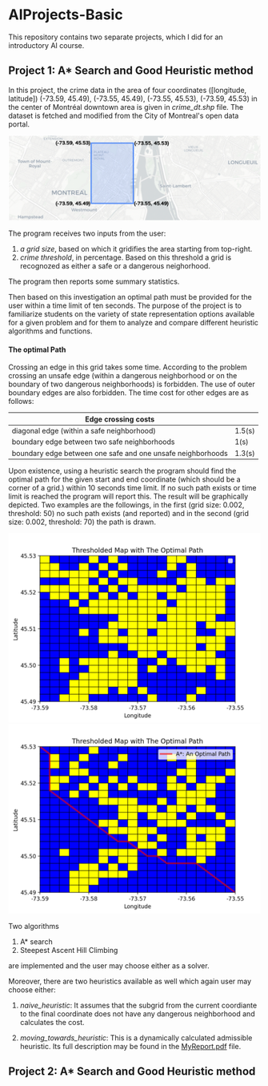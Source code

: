 # AIProjects-Basic

This repository contains two separate projects, which I did for an introductory AI course.

## Project 1: A* Search and Good Heuristic method

In this project, the crime data in the area of four coordinates ([longitude, latitude]) (-73.59, 45.49), (-73.55, 45.49), (-73.55, 45.53), (-73.59, 45.53) in the center of Montréal downtown area is given in *crime_dt.shp* file. The dataset is fetched and modified from the City of Montreal's open data portal.

 ![TheInvestigatedArea](./AStarSearch-GoodHeuristic/Overview/Images/TheInvestigatedArea.png)

The program receives two inputs from the user:
1. *a grid size*, based on which it gridifies the area starting from top-right.
2. *crime threshold*, in percentage. Based on this threshold a grid is recognozed as either a safe or a dangerous neighorhood.

The program then reports some summary statistics.

Then based on this investigation an optimal path must be provided for the user within a time limit of ten seconds. The purpose of the project is to familiarize students on the variety of state representation options available for a given problem and for them to analyze and compare different heuristic algorithms and functions.

#### The optimal Path

Crossing an edge in this grid takes some time. According to the problem crossing an unsafe edge (within a dangerous neighborhood or on the boundary of two dangerous neighborhoods) is forbidden. The use of outer boundary edges are also forbidden. The time cost for other edges are as follows:

| Edge crossing costs | |
| ------ | - |
| diagonal edge (within a safe neighborhood) | 1.5(s) |
| boundary edge between two safe neighborhoods | 1(s) |
| boundary edge between one safe and one unsafe neighborhoods | 1.3(s) |

Upon existence, using a heuristic search the program should find the optimal path for the given start and end coordinate (which should be a corner of a grid.) within 10 seconds time limit. If no such path exists or time limit is reached the program will report this. The result will be graphically depicted. Two examples are the followings, in the first (grid size: 0.002, threshold: 50) no such path exists (and reported) and in the second (grid size: 0.002, threshold: 70) the path is drawn.

![NoPath50](./AStarSearch-GoodHeuristic/Overview/Images/NoPath50.png) ![Path70](./AStarSearch-GoodHeuristic/Overview/Images/Path70.png)

Two algorithms
1. A* search
2. Steepest Ascent Hill Climbing

are implemented and the user may choose either as a solver.

Moreover, there are two heuristics available as well which again user may choose either:
1. *naive_heuristic*: It assumes that the subgrid from the current coordiante to the final coordinate does not have any dangerous neighborhood and calculates the cost.

2. *moving_towards_heuristic*: This is a dynamically calculated admissible heuristic. Its full description may be found in the [MyReport.pdf](./AStarSearch-GoodHeuristic/Overview/MyReport.pdf) file.

## Project 2: A* Search and Good Heuristic method
